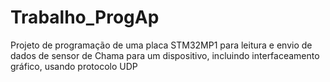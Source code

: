 # Trabalho_ProgAp
Projeto de programação de uma placa STM32MP1 para leitura e envio de dados de sensor de Chama para um dispositivo, incluindo interfaceamento gráfico, usando protocolo UDP

